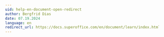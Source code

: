 ```yaml
---
uid: help-en-document-open-redirect
author: Bergfrid Dias
date: 07.19.2024
language: en
redirect_url: https://docs.superoffice.com/en/document/learn/index.html
---
```

